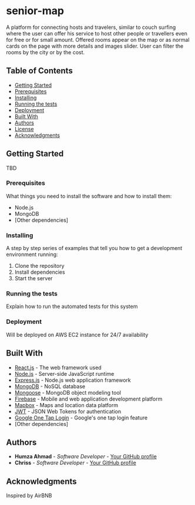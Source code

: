 # senior-map

A platform for connecting hosts and travelers, similar to couch surfing where the user can offer his service to host other people or travellers even for free or for small amount. Offered rooms appear on the map or as normal cards on the page with more details and images slider. User can filter the rooms by the city or by the cost. 

## Table of Contents
- [Getting Started](#getting-started)
- [Prerequisites](#prerequisites)
- [Installing](#installing)
- [Running the tests](#running-the-tests)
- [Deployment](#deployment)
- [Built With](#built-with)
- [Authors](#authors)
- [License](#license)
- [Acknowledgments](#acknowledgments)

## Getting Started

TBD

### Prerequisites

What things you need to install the software and how to install them:
- Node.js
- MongoDB
- [Other dependencies]

### Installing

A step by step series of examples that tell you how to get a development environment running:

1. Clone the repository
2. Install dependencies
3. Start the server

### Running the tests

Explain how to run the automated tests for this system

### Deployment

Will be deployed on AWS EC2 instance for 24/7 availability

## Built With

- [React.js](https://reactjs.org/) - The web framework used
- [Node.js](https://nodejs.org/) - Server-side JavaScript runtime
- [Express.js](https://expressjs.com/) - Node.js web application framework
- [MongoDB](https://www.mongodb.com/) - NoSQL database
- [Mongoose](https://mongoosejs.com/) - MongoDB object modeling tool
- [Firebase](https://firebase.google.com/) - Mobile and web application development platform
- [Mapbox](https://www.mapbox.com/) - Maps and location data platform
- [JWT](https://jwt.io/) - JSON Web Tokens for authentication
- [Google One Tap Login](https://developers.google.com/identity/one-tap/web) - Google's one tap login feature
- [Other dependencies]

## Authors

- **Humza Ahmad** - *Software Developer* - [Your GitHub profile](https://github.com/HumzaTAhmad)
- **Chriss** - *Software Developer* - [Your GitHub profile](https://github.com/Chriss)


## Acknowledgments

Inspired by AirBNB



